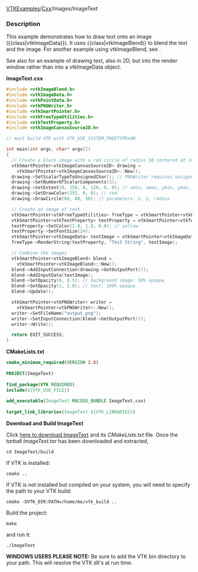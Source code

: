 [VTKExamples](/index/)/[Cxx](/Cxx)/Images/ImageText

### Description
This example demonstrates how to draw text onto an image ({{class|vtkImageData}}). It uses {{class|vtkImageBlend}} to blend the text and the image. For another example using vtkImageBlend, see []([../CombineImages]).

See also []([../../Visualization/DrawText]) for an example of drawing text, also in 2D, but into the render window rather than into a vtkImageData object.

**ImageText.cxx**
```c++
#include <vtkImageBlend.h>
#include <vtkImageData.h>
#include <vtkPointData.h>
#include <vtkPNGWriter.h>
#include <vtkSmartPointer.h>
#include <vtkFreeTypeUtilities.h>
#include <vtkTextProperty.h>
#include <vtkImageCanvasSource2D.h>

// must build VTK with VTK_USE_SYSTEM_FREETYPE=ON

int main(int argc, char* argv[])
{
  // Create a black image with a red circle of radius 50 centered at (60, 60)
  vtkSmartPointer<vtkImageCanvasSource2D> drawing =
    vtkSmartPointer<vtkImageCanvasSource2D>::New();
  drawing->SetScalarTypeToUnsignedChar(); // PNGWriter requires unsigned char (or unsigned short)
  drawing->SetNumberOfScalarComponents(3);
  drawing->SetExtent(0, 150, 0, 120, 0, 0); // xmin, xmax, ymin, ymax, zmin, zmax
  drawing->SetDrawColor(255, 0, 0); // red
  drawing->DrawCircle(60, 60, 50); // parameters: x, y, radius

  // Create an image of text
  vtkSmartPointer<vtkFreeTypeUtilities> freeType = vtkSmartPointer<vtkFreeTypeUtilities>::New();
  vtkSmartPointer<vtkTextProperty> textProperty = vtkSmartPointer<vtkTextProperty>::New();
  textProperty->SetColor(1.0, 1.0, 0.0); // yellow
  textProperty->SetFontSize(24);
  vtkSmartPointer<vtkImageData> textImage = vtkSmartPointer<vtkImageData>::New();
  freeType->RenderString(textProperty, "Test String", textImage);

  // Combine the images
  vtkSmartPointer<vtkImageBlend> blend =
    vtkSmartPointer<vtkImageBlend>::New();
  blend->AddInputConnection(drawing->GetOutputPort());
  blend->AddInputData(textImage);
  blend->SetOpacity(0, 0.5); // background image: 50% opaque
  blend->SetOpacity(1, 1.0); // text: 100% opaque
  blend->Update();

  vtkSmartPointer<vtkPNGWriter> writer =
    vtkSmartPointer<vtkPNGWriter>::New();
  writer->SetFileName("output.png");
  writer->SetInputConnection(blend->GetOutputPort());
  writer->Write();

  return EXIT_SUCCESS;
}
```
**CMakeLists.txt**
```cmake
cmake_minimum_required(VERSION 2.8)
 
PROJECT(ImageText)
 
find_package(VTK REQUIRED)
include(${VTK_USE_FILE})
 
add_executable(ImageText MACOSX_BUNDLE ImageText.cxx)
 
target_link_libraries(ImageText ${VTK_LIBRARIES})
```

**Download and Build ImageText**

Click [here to download ImageText](https://github.com/lorensen/VTKWikiExamplesTarballs/raw/master/ImageText.tar) and its *CMakeLists.txt* file.
Once the *tarball ImageText.tar* has been downloaded and extracted,
```
cd ImageText/build 
```
If VTK is installed:
```
cmake ..
```
If VTK is not installed but compiled on your system, you will need to specify the path to your VTK build:
```
cmake -DVTK_DIR:PATH=/home/me/vtk_build ..
```
Build the project:
```
make
```
and run it:
```
./ImageText
```
**WINDOWS USERS PLEASE NOTE:** Be sure to add the VTK bin directory to your path. This will resolve the VTK dll's at run time.

